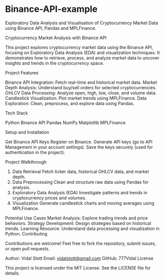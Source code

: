 # Binance-API-example
Exploratory Data Analysis and Visualisation of Cryptocurrency Market Data using Binance API, Pandas and MPLFinance.

Cryptocurrency Market Analysis with Binance API

This project explores cryptocurrency market data using the Binance API, focusing on Exploratory Data Analysis (EDA) and visualization techniques. It demonstrates how to retrieve, process, and analyze market data to uncover insights and trends in the cryptocurrency space.

Project Features

Binance API Integration: Fetch real-time and historical market data.
Market Depth Analysis: Understand buy/sell orders for selected cryptocurrencies.
OHLCV Data Processing: Analyze open, high, low, close, and volume data.
Candlestick Visualization: Plot market trends using MPLFinance.
Data Exploration: Clean, preprocess, and explore data using Pandas.

Tech Stack

Python
Binance API
Pandas
NumPy
Matplotlib
MPLFinance

Setup and Installation

Get Binance API Keys
Register on Binance.
Generate API keys (go to API Management in your account settings).
Save the keys securely (used for authentication in the project).

Project Walkthrough

1. Data Retrieval
Fetch ticker data, historical OHLCV data, and market depth.
2. Data Preprocessing
Clean and structure raw data using Pandas for analysis.
3. Exploratory Data Analysis (EDA)
Investigate patterns and trends in cryptocurrency prices and volumes.
4. Visualization
Generate candlestick charts and moving averages using MPLFinance.

Potential Use Cases
Market Analysis: Explore trading trends and price behaviors.
Strategy Development: Design strategies based on historical trends.
Learning Resource: Understand data processing and visualization in Python.
Contributing

Contributions are welcome! Feel free to fork the repository, submit issues, or open pull requests.

Author: Vidal Stott
Email: vidalstott@gmail.com
GitHub: 777Vidal
License

This project is licensed under the MIT License. See the LICENSE file for details.
